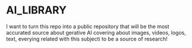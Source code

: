 # AI_LIBRARY
I want to turn this repo into a public repository that will be the most accurated source about gerative AI covering about images, videos, logos, text, everying related with this subjecti to be a source of research!
